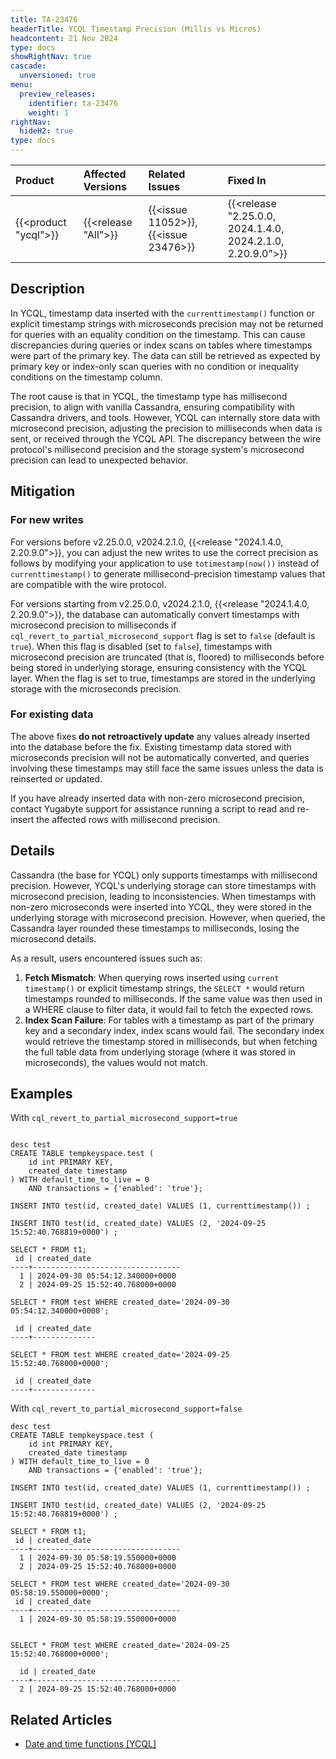 ```yaml
---
title: TA-23476
headerTitle: YCQL Timestamp Precision (Millis vs Micros)
headcontent: 21 Nov 2024
type: docs
showRightNav: true
cascade:
  unversioned: true
menu:
  preview_releases:
    identifier: ta-23476
    weight: 1
rightNav:
  hideH2: true
type: docs
---
```


|          Product           |  Affected Versions  |  Related Issues   | Fixed In |
| :------------------------- | :------------------ | :---------------- | :------- |
| {{<product "ycql">}}       | {{<release "All">}} | {{<issue 11052>}}, {{<issue 23476>}} | {{<release "2.25.0.0, 2024.1.4.0, 2024.2.1.0, 2.20.9.0">}} |

## Description

In YCQL, timestamp data inserted with the `currenttimestamp()` function or explicit timestamp strings with microseconds precision may not be returned for queries with an equality condition on the timestamp. This can cause discrepancies during queries or index scans on tables where timestamps were part of the primary key. The data can still be retrieved as expected by primary key or index-only scan queries with no condition or inequality conditions on the timestamp column.

The root cause is that in YCQL, the timestamp type has millisecond precision, to align with vanilla Cassandra, ensuring compatibility with Cassandra drivers, and tools. However, YCQL can internally store data with microsecond precision, adjusting the precision to milliseconds when data is sent, or received through the YCQL API. The discrepancy between the wire protocol's millisecond precision and the storage system's microsecond precision can lead to unexpected behavior.

## Mitigation

### For new writes

For versions before v2.25.0.0, v2024.2.1.0, {{<release "2024.1.4.0, 2.20.9.0">}}, you can adjust the new writes to use the correct precision as follows by modifying your application to use `totimestamp(now())` instead of `currenttimestamp()` to generate millisecond-precision timestamp values that are compatible with the wire protocol.

For versions starting from v2.25.0.0, v2024.2.1.0, {{<release "2024.1.4.0, 2.20.9.0">}}, the database can automatically convert timestamps with microsecond precision to milliseconds if ``cql_revert_to_partial_microsecond_support`` flag is set to ``false`` (default is `true`). When this flag is disabled (set to `false`), timestamps with microsecond precision are truncated (that is, floored) to milliseconds before being stored in underlying storage, ensuring consistency with the YCQL layer. When the flag is set to true, timestamps are stored in the underlying storage with the microseconds precision.

### For existing data

The above fixes **do not retroactively update** any values already inserted into the database before the fix. Existing timestamp data stored with microseconds precision will not be automatically converted, and queries involving these timestamps may still face the same issues unless the data is reinserted or updated.

If you have already inserted data with non-zero microsecond precision, contact Yugabyte support for assistance running a script to read and re-insert the affected rows with millisecond precision.

## Details

Cassandra (the base for YCQL) only supports timestamps with millisecond precision. However, YCQL's underlying storage can store timestamps with microsecond precision, leading to inconsistencies. When timestamps with non-zero microseconds were inserted into YCQL, they were stored in the underlying storage with microsecond precision. However, when queried, the Cassandra layer rounded these timestamps to milliseconds, losing the microsecond details.

As a result, users encountered issues such as:

1. **Fetch Mismatch**: When querying rows inserted using `current timestamp()` or explicit timestamp strings, the `SELECT *` would return timestamps rounded to milliseconds. If the same value was then used in a WHERE clause to filter data, it would fail to fetch the expected rows.
1. **Index Scan Failure**: For tables with a timestamp as part of the primary key and a secondary index, index scans would fail. The secondary index would retrieve the timestamp stored in milliseconds, but when fetching the full table data from underlying storage (where it was stored in microseconds), the values would not match.

## Examples

With `cql_revert_to_partial_microsecond_support=true`

```cql

desc test
CREATE TABLE tempkeyspace.test (
    id int PRIMARY KEY,
    created_date timestamp
) WITH default_time_to_live = 0
    AND transactions = {'enabled': 'true'};

INSERT INTO test(id, created_date) VALUES (1, currenttimestamp()) ;

INSERT INTO test(id, created_date) VALUES (2, '2024-09-25 15:52:40.768819+0000') ;

SELECT * FROM t1;
 id | created_date
----+---------------------------------
  1 | 2024-09-30 05:54:12.340000+0000
  2 | 2024-09-25 15:52:40.768000+0000

SELECT * FROM test WHERE created_date='2024-09-30 05:54:12.340000+0000';

 id | created_date
----+--------------

SELECT * FROM test WHERE created_date='2024-09-25 15:52:40.768000+0000';

 id | created_date
----+--------------

```

With `cql_revert_to_partial_microsecond_support=false`

```cql
desc test
CREATE TABLE tempkeyspace.test (
    id int PRIMARY KEY,
    created_date timestamp
) WITH default_time_to_live = 0
    AND transactions = {'enabled': 'true'};

INSERT INTO test(id, created_date) VALUES (1, currenttimestamp()) ;

INSERT INTO test(id, created_date) VALUES (2, '2024-09-25 15:52:40.768819+0000') ;

SELECT * FROM t1;
 id | created_date
----+---------------------------------
  1 | 2024-09-30 05:58:19.550000+0000
  2 | 2024-09-25 15:52:40.768000+0000

SELECT * FROM test WHERE created_date='2024-09-30 05:58:19.550000+0000';
 id | created_date
----+---------------------------------
  1 | 2024-09-30 05:58:19.550000+0000


SELECT * FROM test WHERE created_date='2024-09-25 15:52:40.768000+0000';

  id | created_date
----+---------------------------------
  2 | 2024-09-25 15:52:40.768000+0000

```

## Related Articles

- [Date and time functions [YCQL]](../../../api/ycql/function_datetime/#currentdate-currenttime-and-currenttimestamp)
